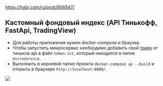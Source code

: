https://habr.com/ru/post/656547/

## Кастомный фондовый индекс (API Тинькофф, FastApi, TradingView)

- Для работы приложения нужен docker-compose и браузер. 
- Чтобы запустить микросервис необходимо добавить свой [токен](https://tinkoff.github.io/investAPI/token/) от тиньков api в файл `token.txt`, который находится в папке `microservice`. 
- Выполнить в корневой папке проекта `docker-compose up --build` и открыть в браузере `http://localhost:8080/`.

![](https://habrastorage.org/webt/ge/7c/v0/ge7cv0oacqia4-fmirof2qbymbs.png)
